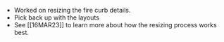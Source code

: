 - Worked on resizing the fire curb details.
- Pick back up with the layouts
- See [[16MAR23]] to learn more about how the resizing process works best. 